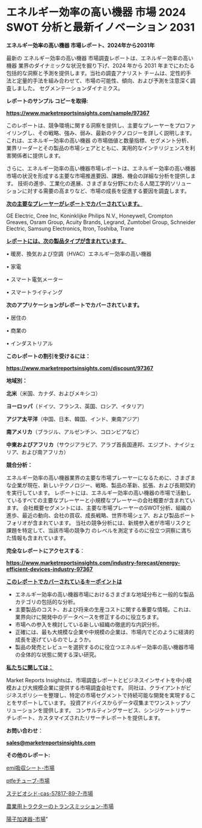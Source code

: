 # エネルギー効率の高い機器 市場 2024 SWOT 分析と最新イノベーション 2031

<strong>エネルギー効率の高い機器 市場レポート、2024年から2031年</strong>

最新の エネルギー効率の高い機器 市場調査レポートは、エネルギー効率の高い機器 業界のダイナミックな状況を掘り下げ、2024 年から 2031 年までにわたる包括的な洞察と予測を提供します。当社の調査アナリスト チームは、定性的手法と定量的手法を組み合わせて、市場の可能性、傾向、および予測を注意深く調査しました。 セグメンテーションダイナミクス。



<strong>レポートのサンプル コピーを取得:</strong> <a href=https://www.marketreportsinsights.com/sample/97367>

<strong><u>https://www.marketreportsinsights.com/sample/97367</u></strong></a>

このレポートは、競争環境に関する洞察を提供し、主要なプレーヤーをプロファイリングし、その戦略、強み、弱み、最新のテクノロジーを詳しく説明します。 これは、エネルギー効率の高い機器 の市場価値と数量指標、セグメント分析、業界リーダーとその製品の市場シェアとともに、実用的なインテリジェンスを利害関係者に提供します。

さらに、エネルギー効率の高い機器市場レポートは、エネルギー効率の高い機器市場の状況を形成する主要な市場推進要因、課題、機会の詳細な分析を提供します。 技術の進歩、工業化の進展、さまざまな分野にわたる人間工学的ソリューションに対する需要の高まりなど、市場の成長を促進する要因を調査します。



<strong><u>次の主要なプレーヤーがレポートでカバーされています。</u></strong>

GE Electric, Cree Inc, Koninklijke Philips N.V., Honeywell, Crompton Greaves, Osram Group, Acuity Brands, Legrand, Zumtobel Group, Schneider Electric, Samsung Electronics, Itron, Toshiba, Trane



<strong><u><b>レポートには、次の製品タイプが含まれています。</b></u></strong>

• 暖房、換気および空調（HVAC）エネルギー効率の高い機器

• 家電

• スマート電気メーター

• スマートライティング



<strong><b>次のアプリケーションがレポートでカバーされています。</b></strong>

• 居住の

• 商業の

• インダストリアル



<strong><b>このレポートの割引を受けるには：</b></strong><a href=https://www.marketreportsinsights.com/discount/97367>

<strong><u>https://www.marketreportsinsights.com/discount/97367</u></strong></a>



<strong>地域別：</strong>



<strong>北米</strong>（米国、カナダ、およびメキシコ）



<strong>ヨーロッパ</strong>（ドイツ、フランス、英国、ロシア、イタリア）



<strong>アジア太平洋</strong>（中国、日本、韓国、インド、東南アジア）



<strong>南アメリカ</strong>（ブラジル、アルゼンチン、コロンビアなど）



<strong>中東およびアフリカ</strong>（サウジアラビア、アラブ首長国連邦、エジプト、ナイジェリア、および南アフリカ）



<strong>競合分析：</strong>

エネルギー効率の高い機器業界の主要な市場プレーヤーになるために、さまざまな企業が現在、新しいテクノロジー、戦略、製品の革新、拡張、および長期契約を実行しています。 レポートには、エネルギー効率の高い機器の市場で活動しているすべての主要なプレーヤーと小規模なプレーヤーの会社概要が含まれています。 会社概要セグメントには、主要な市場プレーヤーのSWOT分析、組織の進歩、最近の動向、会社の買収、成長戦略、世界市場シェア、および製品ポートフォリオが含まれています。 当社の競争分析には、新規参入者が市場リスクと課題を特定して、当該市場の競争力 のレベルを測定するのに役立つ洞察に満ちた情報も含まれています。



<strong>完全なレポートにアクセスする</strong>：

<a href=https://www.marketreportsinsights.com/industry-forecast/energy-efficient-devices-industry-97367>

<strong><u>https://www.marketreportsinsights.com/industry-forecast/energy-efficient-devices-industry-97367</u></strong></a>



<strong><u><b>このレポートでカバーされているキーポイントは</b></u></strong>
<ul>
  <li>エネルギー効率の高い機器市場におけるさまざまな地域分布と一般的な製品カテゴリの包括的な分析。</li>
  <li>主要製品のコスト、および将来の生産コストに関する重要な情報。これは、業界向けに開発中のデータベースを修正するのに役立ちます。</li>
  <li>市場への参入を検討している新しい組織の徹底的な内訳分析。</li>
  <li>正確には、最も大規模な企業や中規模の企業は、市場内でどのように経済的成長を遂げているのでしょうか。</li>
  <li>製品の発売とレビューを選択するのに役立つエネルギー効率の高い機器市場の全体的な状態に関する深い研究。</li>
</ul>


<strong><u><b>私たちに関しては：</b></u></strong>

Market Reports Insightsは、市場調査レポートとビジネスインサイトを中小規模および大規模企業に提供する市場調査会社です。 同社は、クライアントがビジネスポリシーを整理し、特定の市場セグメントで持続可能な開発を実現することをサポートしています。 投資アドバイスからデータ収集までワンストップソリューションを提供します。 コンサルティングサービス、シンジケートリサーチレポート、カスタマイズされたリサーチレポートを提供します。



<strong><b>お問い合わせ</b></strong>：

<a href=mailto:sales@marketreportsinsights.com>

<strong><u>sales@marketreportsinsights.com</u></strong></a>



<strong>その他のレポート:</strong>

<a href=https://www.linkedin.com/pulse/emi吸収シート-市場-2023-総利益と主要ベンダー-2030-analytics-achievers-24-analysis-mfypf/>emi吸収シート-市場</a>

<a href=https://www.linkedin.com/pulse/ptfeチューブ-市場-2023-swot-分析と最新イノベーション-2030-pr-news-hub-oy0ef/>ptfeチューブ-市場</a>

<a href=https://www.linkedin.com/pulse/ステビオシド-cas-57817-89-7-市場-2023-年のダイナミクスとビジネストレンド-eoi5f/>ステビオシド-cas-57817-89-7-市場</a>

<a href=https://www.linkedin.com/pulse/農業用トラクターのトランスミッション-市場-2023-swot-分析と最新イノベーション-2030-pr-news-hub-zie9f/>農業用トラクターのトランスミッション-市場</a>

<a href=https://www.linkedin.com/pulse/陽子加速器-市場-2023-総利益と主要ベンダー-2030-data-dive-discoveries-24-analysis-6i9hf/>陽子加速器-市場</a>"
